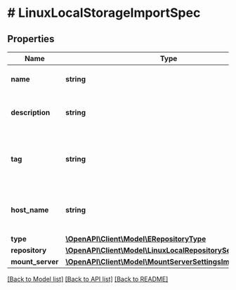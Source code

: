 # # LinuxLocalStorageImportSpec

## Properties

Name | Type | Description | Notes
------------ | ------------- | ------------- | -------------
**name** | **string** | Name of the backup repository. |
**description** | **string** | Description of the backup repository. |
**tag** | **string** | VMware vSphere tag assigned to the backup repository. |
**host_name** | **string** | ID of the server that is used as a backup repository. |
**type** | [**\OpenAPI\Client\Model\ERepositoryType**](ERepositoryType.md) |  |
**repository** | [**\OpenAPI\Client\Model\LinuxLocalRepositorySettingsModel**](LinuxLocalRepositorySettingsModel.md) |  |
**mount_server** | [**\OpenAPI\Client\Model\MountServerSettingsImportSpec**](MountServerSettingsImportSpec.md) |  |

[[Back to Model list]](../../README.md#models) [[Back to API list]](../../README.md#endpoints) [[Back to README]](../../README.md)
